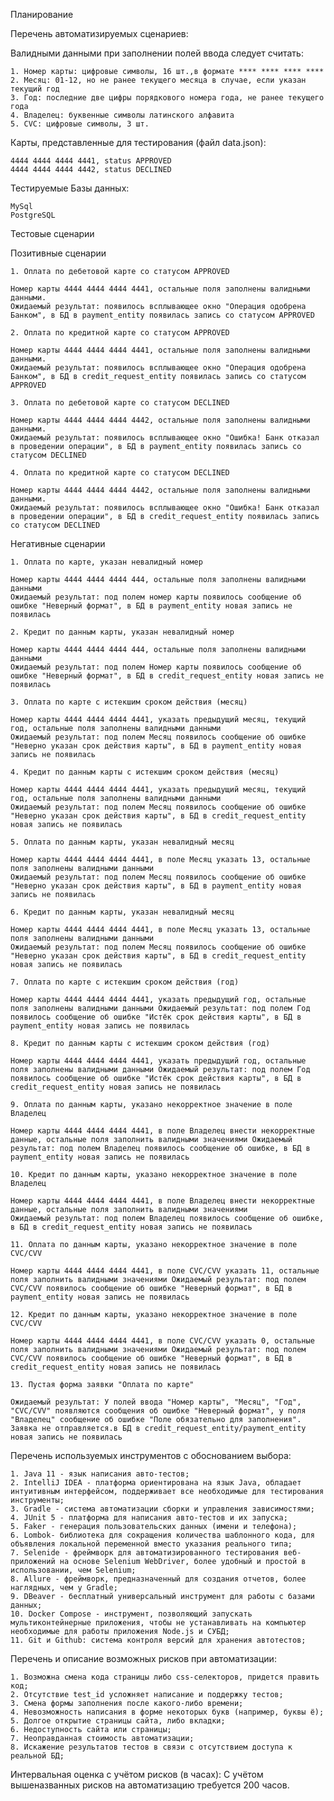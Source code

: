 Планирование

Перечень автоматизируемых сценариев:

Валидными данными при заполнении полей ввода следует считать:

    1. Номер карты: цифровые символы, 16 шт.,в формате **** **** **** ****
    2. Месяц: 01-12, но не ранее текущего месяца в случае, если указан текущий год
    3. Год: последние две цифры порядкового номера года, не ранее текущего года
    4. Владелец: буквенные символы латинского алфавита
    5. CVC: цифровые символы, 3 шт.

Карты, представленные для тестирования (файл data.json):

    4444 4444 4444 4441, status APPROVED
    4444 4444 4444 4442, status DECLINED

Тестируемые Базы данных:

    MySql
    PostgreSQL

Тестовые сценарии

Позитивные сценарии

    1. Оплата по дебетовой карте со статусом APPROVED

    Номер карты 4444 4444 4444 4441, остальные поля заполнены валидными данными. 
    Ожидаемый результат: появилось всплывающее окно "Операция одобрена Банком", в БД в payment_entity появилась запись со статусом APPROVED

    2. Оплата по кредитной карте со статусом APPROVED

    Номер карты 4444 4444 4444 4441, остальные поля заполнены валидными данными. 
    Ожидаемый результат: появилось всплывающее окно "Операция одобрена Банком", в БД в credit_request_entity появилась запись со статусом APPROVED

    3. Оплата по дебетовой карте со статусом DECLINED

    Номер карты 4444 4444 4444 4442, остальные поля заполнены валидными данными. 
    Ожидаемый результат: появилось всплывающее окно "Ошибка! Банк отказал в проведении операции", в БД в payment_entity появилась запись со статусом DECLINED

    4. Оплата по кредитной карте со статусом DECLINED

    Номер карты 4444 4444 4444 4442, остальные поля заполнены валидными данными. 
    Ожидаемый результат: появилось всплывающее окно "Ошибка! Банк отказал в проведении операции", в БД в credit_request_entity появилась запись со статусом DECLINED

Негативные сценарии

    1. Оплата по карте, указан невалидный номер

    Номер карты 4444 4444 4444 444, остальные поля заполнены валидными данными
    Ожидаемый результат: под полем номер карты появилось сообщение об ошибке "Неверный формат", в БД в payment_entity новая запись не появилась

    2. Кредит по данным карты, указан невалидный номер

    Номер карты 4444 4444 4444 444, остальные поля заполнены валидными данными
    Ожидаемый результат: под полем Номер карты появилось сообщение об ошибке "Неверный формат", в БД в credit_request_entity новая запись не появилась

    3. Оплата по карте с истекшим сроком действия (месяц)

    Номер карты 4444 4444 4444 4441, указать предыдущий месяц, текущий год, остальные поля заполнены валидными данными
    Ожидаемый результат: под полем Месяц появилось сообщение об ошибке "Неверно указан срок действия карты", в БД в payment_entity новая запись не появилась

    4. Кредит по данным карты с истекшим сроком действия (месяц)

    Номер карты 4444 4444 4444 4441, указать предыдущий месяц, текущий год, остальные поля заполнены валидными данными
    Ожидаемый результат: под полем Месяц появилось сообщение об ошибке "Неверно указан срок действия карты", в БД в credit_request_entity новая запись не появилась

    5. Оплата по данным карты, указан невалидный месяц

    Номер карты 4444 4444 4444 4441, в поле Месяц указать 13, остальные поля заполнены валидными данными
    Ожидаемый результат: под полем Месяц появилось сообщение об ошибке "Неверно указан срок действия карты", в БД в payment_entity новая запись не появилась

    6. Кредит по данным карты, указан невалидный месяц

    Номер карты 4444 4444 4444 4441, в поле Месяц указать 13, остальные поля заполнены валидными данными
    Ожидаемый результат: под полем Месяц появилось сообщение об ошибке "Неверно указан срок действия карты", в БД в credit_request_entity новая запись не появилась

    7. Оплата по карте с истекшим сроком действия (год)

    Номер карты 4444 4444 4444 4441, указать предыдущий год, остальные поля заполнены валидными данными Ожидаемый результат: под полем Год появилось сообщение об ошибке "Истёк срок действия карты", в БД в payment_entity новая запись не появилась

    8. Кредит по данным карты с истекшим сроком действия (год)

    Номер карты 4444 4444 4444 4441, указать предыдущий год, остальные поля заполнены валидными данными Ожидаемый результат: под полем Год появилось сообщение об ошибке "Истёк срок действия карты", в БД в credit_request_entity новая запись не появилась

    9. Оплата по данным карты, указано некорректное значение в поле Владелец

    Номер карты 4444 4444 4444 4441, в поле Владелец внести некорректные данные, остальные поля заполнить валидными значениями Ожидаемый результат: под полем Владелец появилось сообщение об ошибке, в БД в payment_entity новая запись не появилась

    10. Кредит по данным карты, указано некорректное значение в поле Владелец

    Номер карты 4444 4444 4444 4441, в поле Владелец внести некорректные данные, остальные поля заполнить валидными значениями
    Ожидаемый результат: под полем Владелец появилось сообщение об ошибке, в БД в credit_request_entity новая запись не появилась

    11. Оплата по данным карты, указано некорректное значение в поле CVC/CVV

    Номер карты 4444 4444 4444 4441, в поле CVC/CVV указать 11, остальные поля заполнить валидными значениями Ожидаемый результат: под полем CVC/CVV появилось сообщение об ошибке "Неверный формат", в БД в payment_entity новая запись не появилась

    12. Кредит по данным карты, указано некорректное значение в поле CVC/CVV

    Номер карты 4444 4444 4444 4441, в поле CVC/CVV указать 0, остальные поля заполнить валидными значениями Ожидаемый результат: под полем CVC/CVV появилось сообщение об ошибке "Неверный формат", в БД в credit_request_entity новая запись не появилась

    13. Пустая форма заявки "Оплата по карте"

    Ожидаемый результат: У полей ввода "Номер карты", "Месяц", "Год", "CVC/CVV" появляются сообщения об ошибке "Неверный формат", у поля "Владелец" сообщение об ошибке "Поле обязательно для заполнения". Заявка не отправляется.в БД в credit_request_entity/payment_entity новая запись не появилась

Перечень используемых инструментов с обоснованием выбора:

    1. Java 11 - язык написания авто-тестов;
    2. IntelliJ IDEA - платформа ориентирована на язык Java, обладает интуитивным интерфейсом, поддерживает все необходимые для тестирования инструменты;
    3. Gradle - система автоматизации сборки и управления зависимостями;
    4. JUnit 5 - платформа для написания авто-тестов и их запуска;
    5. Faker - генерация пользовательских данных (имени и телефона);
    6. Lombok- библиотека для сокращения количества шаблонного кода, для объявления локальной переменной вместо указания реального типа;
    7. Selenide - фреймворк для автоматизированного тестирования веб-приложений на основе Selenium WebDriver, более удобный и простой в использовании, чем Selenium;
    8. Allure - фреймворк, предназначенный для создания отчетов, более наглядных, чем у Gradle;
    9. DBeaver - бесплатный универсальный инструмент для работы с базами данных;
    10. Docker Compose - инструмент, позволяющий запускать мультиконтейнерные приложения, чтобы не устанавливать на компьютер необходимые для работы приложения Node.js и СУБД;
    11. Git и Github: система контроля версий для хранения автотестов;

Перечень и описание возможных рисков при автоматизации:

    1. Возможна смена кода страницы либо css-селекторов, придется править код;
    2. Отсутствие test_id усложняет написание и поддержку тестов;
    3. Смена формы заполнения после какого-либо времени;
    4. Невозможность написания в форме некоторых букв (например, буквы ё);
    5. Долгое открытие страницы сайта, либо вкладки;
    6. Недоступность сайта или страницы;
    7. Неоправданная стоимость автоматизации;
    8. Искажение результатов тестов в связи с отсутствием доступа к реальной БД;

Интервальная оценка с учётом рисков (в часах):
С учётом вышеназванных рисков на автоматизацию требуется 200 часов.